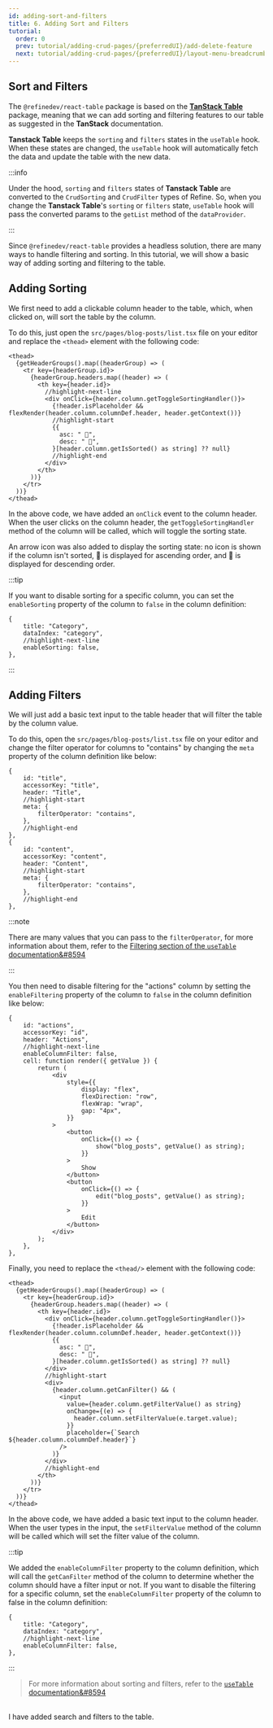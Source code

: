 ```yaml
---
id: adding-sort-and-filters
title: 6. Adding Sort and Filters
tutorial:
  order: 0
  prev: tutorial/adding-crud-pages/{preferredUI}/add-delete-feature
  next: tutorial/adding-crud-pages/{preferredUI}/layout-menu-breadcrumb
---
```


## Sort and Filters

The `@refinedev/react-table` package is based on the [**TanStack Table**](https://tanstack.com/table/v8) package, meaning that we can add sorting and filtering features to our table as suggested in the **TanStack** documentation.

**Tanstack Table** keeps the `sorting` and `filters` states in the `useTable` hook. When these states are changed, the `useTable` hook will automatically fetch the data and update the table with the new data.

:::info

Under the hood, `sorting` and `filters` states of **Tanstack Table** are converted to the `CrudSorting` and `CrudFilter` types of Refine. So, when you change the **Tanstack Table**'s `sorting` or `filters` state, `useTable` hook will pass the converted params to the `getList` method of the `dataProvider`.

:::

Since `@refinedev/react-table` provides a headless solution, there are many ways to handle filtering and sorting. In this tutorial, we will show a basic way of adding sorting and filtering to the table.

## Adding Sorting

We first need to add a clickable column header to the table, which, when clicked on, will sort the table by the column.

To do this, just open the `src/pages/blog-posts/list.tsx` file on your editor and replace the `<thead>` element with the following code:

```tsx title="src/pages/blog-posts/list.tsx"
<thead>
  {getHeaderGroups().map((headerGroup) => (
    <tr key={headerGroup.id}>
      {headerGroup.headers.map((header) => (
        <th key={header.id}>
          //highlight-next-line
          <div onClick={header.column.getToggleSortingHandler()}>
            {!header.isPlaceholder && flexRender(header.column.columnDef.header, header.getContext())}
            //highlight-start
            {{
              asc: " 🔼",
              desc: " 🔽",
            }[header.column.getIsSorted() as string] ?? null}
            //highlight-end
          </div>
        </th>
      ))}
    </tr>
  ))}
</thead>
```

In the above code, we have added an `onClick` event to the column header. When the user clicks on the column header, the `getToggleSortingHandler` method of the column will be called, which will toggle the sorting state.

An arrow icon was also added to display the sorting state: no icon is shown if the column isn't sorted, 🔼 is displayed for ascending order, and 🔽 is displayed for descending order.

:::tip

If you want to disable sorting for a specific column, you can set the `enableSorting` property of the column to `false` in the column definition:

```tsx
{
    title: "Category",
    dataIndex: "category",
    //highlight-next-line
    enableSorting: false,
},
```

:::

## Adding Filters

We will just add a basic text input to the table header that will filter the table by the column value.

To do this, open the `src/pages/blog-posts/list.tsx` file on your editor and change the filter operator for columns to "contains" by changing the `meta` property of the column definition like below:

```tsx
{
    id: "title",
    accessorKey: "title",
    header: "Title",
    //highlight-start
    meta: {
        filterOperator: "contains",
    },
    //highlight-end
},
{
    id: "content",
    accessorKey: "content",
    header: "Content",
    //highlight-start
    meta: {
        filterOperator: "contains",
    },
    //highlight-end
},
```

:::note

There are many values that you can pass to the `filterOperator`, for more information about them, refer to the [Filtering section of the `useTable` documentation&#8594](/docs/packages/list-of-packages#filtering)

:::

You then need to disable filtering for the "actions" column by setting the `enableFiltering` property of the column to `false` in the column definition like below:

```tsx
{
    id: "actions",
    accessorKey: "id",
    header: "Actions",
    //highlight-next-line
    enableColumnFilter: false,
    cell: function render({ getValue }) {
        return (
            <div
                style={{
                    display: "flex",
                    flexDirection: "row",
                    flexWrap: "wrap",
                    gap: "4px",
                }}
            >
                <button
                    onClick={() => {
                        show("blog_posts", getValue() as string);
                    }}
                >
                    Show
                </button>
                <button
                    onClick={() => {
                        edit("blog_posts", getValue() as string);
                    }}
                >
                    Edit
                </button>
            </div>
        );
    },
},
```

Finally, you need to replace the `<thead/>` element with the following code:

```tsx
<thead>
  {getHeaderGroups().map((headerGroup) => (
    <tr key={headerGroup.id}>
      {headerGroup.headers.map((header) => (
        <th key={header.id}>
          <div onClick={header.column.getToggleSortingHandler()}>
            {!header.isPlaceholder && flexRender(header.column.columnDef.header, header.getContext())}
            {{
              asc: " 🔼",
              desc: " 🔽",
            }[header.column.getIsSorted() as string] ?? null}
          </div>
          //highlight-start
          <div>
            {header.column.getCanFilter() && (
              <input
                value={header.column.getFilterValue() as string}
                onChange={(e) => {
                  header.column.setFilterValue(e.target.value);
                }}
                placeholder={`Search ${header.column.columnDef.header}`}
              />
            )}
          </div>
          //highlight-end
        </th>
      ))}
    </tr>
  ))}
</thead>
```

In the above code, we have added a basic text input to the column header. When the user types in the input, the `setFilterValue` method of the column will be called which will set the filter value of the column.

:::tip

We added the `enableColumnFilter` property to the column definition, which will call the `getCanFilter` method of the column to determine whether the column should have a filter input or not. If you want to disable the filtering for a specific column, set the `enableColumnFilter` property of the column to false in the column definition:

```tsx
{
    title: "Category",
    dataIndex: "category",
    //highlight-next-line
    enableColumnFilter: false,
},
```

:::

> For more information about sorting and filters, refer to the [`useTable` documentation&#8594](/docs/packages/list-of-packages)

<br />

<Checklist>

<ChecklistItem id="add-search-and-filters-headless">
I have added search and filters to the table.
</ChecklistItem>

</Checklist>
